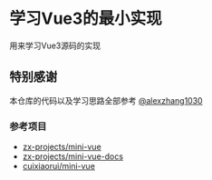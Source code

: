 # 学习Vue3的最小实现
用来学习Vue3源码的实现
## 特别感谢
本仓库的代码以及学习思路全部参考 [@alexzhang1030](https://github.com/alexzhang1030)
### 参考项目
- [zx-projects/mini-vue](https://github.com/zx-projects/mini-vue)
- [zx-projects/mini-vue-docs](https://github.com/zx-projects/mini-vue-docs)
- [cuixiaorui/mini-vue](https://github.com/cuixiaorui/mini-vue)